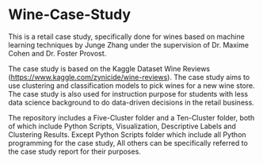 # Wine-Case-Study

This is a retail case study, specifically done for wines based on machine learning techniques by Junge Zhang under the supervision of Dr. Maxime Cohen and Dr. Foster Provost.

The case study is based on the Kaggle Dataset Wine Reviews (https://www.kaggle.com/zynicide/wine-reviews). The case study aims to use clustering and classification models to pick wines for a new wine store. The case study is also used for instruction purpose for students with less data science background to do data-driven decisions in the retail business.

The repository includes a Five-Cluster folder and a Ten-Cluster folder, both of which include Python Scripts, Visualization, Descriptive Labels and Clustering Results. Except Python Scripts folder which include all Python programming for the case study, All others can be specifically referred to the case study report for their purposes.
